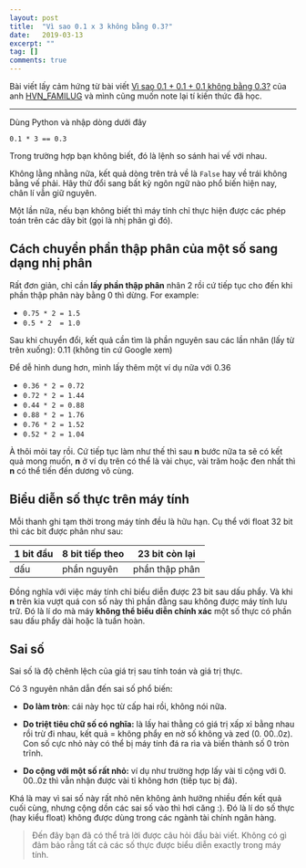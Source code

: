 ```yaml
---
layout: post
title:  "Vì sao 0.1 x 3 không bằng 0.3?"
date:   2019-03-13
excerpt: ""
tag: []
comments: true
---
```

Bài viết lấy cảm hứng từ bài viết [Vì sao 0.1 + 0.1 + 0.1 không bằng 0.3?](https://kipalog.com/posts/Vi-sao-0-1---0-1---0-1-khong-bang-0-3) của anh [HVN_FAMILUG](https://kipalog.com/users/HVN_FAMILUG/) và mình cũng muốn note lại tí kiến thức đã học.

---

Dùng Python và nhập dòng dưới đây

`0.1 * 3 == 0.3`

Trong trường hợp bạn không biết, đó là lệnh so sánh hai vế với nhau.

Không lằng nhằng nữa, kết quả dòng trên trả về là `False` hay về trái không bằng vế phải. Hãy thử đổi sang bất kỳ ngôn ngữ nào phổ biến hiện nay, chân lí vẫn giữ nguyên.

Một lần nữa, nếu bạn không biết thì máy tính chỉ thực hiện được các phép toán trên các dãy bit (gọi là nhị phân gì đó).

## Cách chuyển phần thập phân của một số sang dạng nhị phân

Rất đơn giản, chỉ cần **lấy phần thập phân** nhân 2 rồi cứ tiếp tục cho đến khi phần thập phân này bằng 0 thì dừng. For example:

- `0.75 * 2 = 1.5`
- `0.5 * 2  = 1.0`

Sau khi chuyển đổi, kết quả cần tìm là phần nguyên sau các lần nhân (lấy từ trên xuống): 0.11 (không tin cứ Google xem)

Để dễ hình dung hơn, mình lấy thêm một ví dụ nữa với 0.36

- `0.36 * 2 = 0.72`
- `0.72 * 2 = 1.44`
- `0.44 * 2 = 0.88`
- `0.88 * 2 = 1.76`
- `0.76 * 2 = 1.52`
- `0.52 * 2 = 1.04`

À thôi mỏi tay rồi. Cứ tiếp tục làm như thế thì sau **n** bước nữa ta sẽ có kết quả mong muốn, **n** ở ví dụ trên có thể là vài chục, vài trăm hoặc đen nhất thì **n** có thể tiến đến dương vô cùng.

## Biểu diễn số thực trên máy tính

Mỗi thanh ghi tạm thời trong máy tính đều là hữu hạn. Cụ thể với float 32 bit thì các bit được phân như sau:

| 1 bit đầu | 8 bit tiếp theo | 23 bit còn lại |
| --------- | --------------- | -------------- |
| dấu       | phần nguyên     | phần thập phân |

Đồng nghĩa với việc máy tính chỉ biểu diễn được 23 bit sau dấu phẩy. Và khi **n** trên kia vượt quá con số này thì phần đằng sau không được máy tính lưu trữ. Đó là lí do mà máy **không thể biểu diễn chính xác** một số thực có phần sau dấu phẩy dài hoặc là tuần hoàn.

## Sai số

Sai số là độ chênh lệch của giá trị sau tính toán và giá trị thực.

Có 3 nguyên nhân dẫn đến sai số phổ biến:
- **Do làm tròn**: cái này học từ cấp hai rồi, không nói nữa.

- **Do triệt tiêu chữ số có nghĩa:** là lấy hai thằng có giá trị xấp xỉ bằng nhau rồi trừ đi nhau, kết quả = không phẩy en nờ số không và zed (0. 00..0z). Con số cực nhỏ này có thể bị máy tính đá ra rìa và biến thành số 0 tròn trĩnh.

- **Do cộng với một số rất nhỏ:** ví dụ như trường hợp lấy vài tỉ cộng với 0. 00..0z thì vẫn nhận được vài tỉ không hơn (tiếp tục bị đá).

Khá là may vì sai số này rất nhỏ nên không ảnh hưởng nhiều đến kết quả cuối cùng, nhưng cộng dồn các sai số vào thì hơi căng :). Đó là lí do số thực (hay kiểu float) không được dùng trong các ngành tài chính ngân hàng.

> Đến đây bạn đã có thể trả lời được câu hỏi đầu bài viết. Không có gì đảm bảo rằng tất cả các số thực được biểu diễn exactly trong máy tính.
